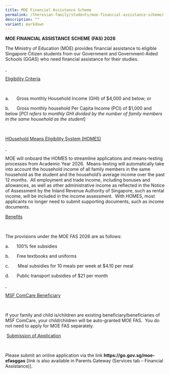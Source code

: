 ```yaml
---
title: MOE Financial Assistance Scheme
permalink: /theresian-family/students/moe-financial-assistance-scheme/
description: ""
variant: markdown
---
```

<p><strong>MOE FINANCIAL ASSISTANCE SCHEME (FAS) 2026</strong>
</p>
<p>The Ministry of Education (MOE) provides financial assistance to eligible
Singapore Citizen students from our Government and Government-Aided Schools
(GGAS) who need financial assistance for their studies.</p>
<p><u>&nbsp;</u>
</p>
<p><u>Eligibility Criteria</u>
</p>
<p>&nbsp;</p>
<p>a.&nbsp;&nbsp;&nbsp;&nbsp;&nbsp; Gross monthly Household Income (GHI)
of $4,000 and below; or</p>
<p>b.&nbsp;&nbsp;&nbsp;&nbsp;&nbsp; Gross monthly household Per Capita Income
(PCI) of $1,000 and below [<em>PCI refers to monthly GHI divided by the number of family members in the same household as the student</em>]</p>
<p>&nbsp;</p>
<p><u>HOusehold Means Eligibility System (HOMES)</u>
</p>
<p><u>&nbsp;</u>
</p>
<p>MOE will onboard the HOMES to streamline applications and means-testing
processes from Academic Year 2026.&nbsp; Means-testing will automatically
take into account the household income of all family members in the same
household as the student and the household’s average income over the past
12 months.&nbsp; All employment and trade income, including bonuses and
allowances, as well as other administrative income as reflected in the
Notice of Assessment by the Inland Revenue Authority of Singapore, such
as rental income, will be included in the income assessment.&nbsp; With
HOMES, most applicants no longer need to submit supporting documents, such
as income documents.</p>
<p><u>Benefits</u>
</p>
<p>&nbsp;</p>
<p>The provisions under the MOE FAS 2026 are as follows:</p>
<p>a.&nbsp;&nbsp;&nbsp;&nbsp;&nbsp; 100% fee subsidies</p>
<p>b.&nbsp;&nbsp;&nbsp;&nbsp;&nbsp; Free textbooks and uniforms</p>
<p>c.&nbsp;&nbsp;&nbsp;&nbsp;&nbsp;&nbsp; Meal subsidies for 10 meals per
week at $4.10 per meal</p>
<p>d.&nbsp;&nbsp;&nbsp;&nbsp;&nbsp; Public transport subsidies of $21 per
month</p>
<p><u>&nbsp;</u>
</p>
<p><u>MSF ComCare Beneficiary</u>
</p>
<p>&nbsp;</p>
<p>If your family and child is/children are existing beneficiary/beneficiaries
of MSF ComCare, your child/children will be auto-granted MOE FAS.&nbsp;
You do not need to apply for MOE FAS separately.</p>
<p>&nbsp;<u>Submission of Application</u>
</p>
<p>&nbsp;</p>
<p>Please submit an online application via the link <strong><a rel="noopener noreferrer nofollow" target="_blank">https://go.gov.sg/moe-efasggas</a></strong> [link
is also available in Parents Gateway (Services tab – Financial Assistance)].</p>